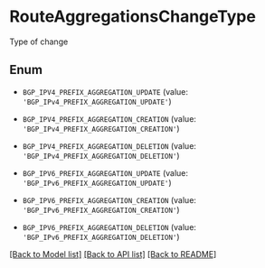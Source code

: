 # RouteAggregationsChangeType

Type of change

## Enum

* `BGP_IPV4_PREFIX_AGGREGATION_UPDATE` (value: `'BGP_IPv4_PREFIX_AGGREGATION_UPDATE'`)

* `BGP_IPV4_PREFIX_AGGREGATION_CREATION` (value: `'BGP_IPv4_PREFIX_AGGREGATION_CREATION'`)

* `BGP_IPV4_PREFIX_AGGREGATION_DELETION` (value: `'BGP_IPv4_PREFIX_AGGREGATION_DELETION'`)

* `BGP_IPV6_PREFIX_AGGREGATION_UPDATE` (value: `'BGP_IPv6_PREFIX_AGGREGATION_UPDATE'`)

* `BGP_IPV6_PREFIX_AGGREGATION_CREATION` (value: `'BGP_IPv6_PREFIX_AGGREGATION_CREATION'`)

* `BGP_IPV6_PREFIX_AGGREGATION_DELETION` (value: `'BGP_IPv6_PREFIX_AGGREGATION_DELETION'`)

[[Back to Model list]](../README.md#documentation-for-models) [[Back to API list]](../README.md#documentation-for-api-endpoints) [[Back to README]](../README.md)


